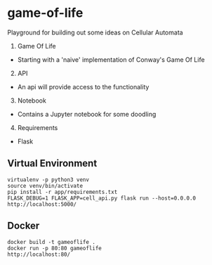 # game-of-life
Playground for building out some ideas on Cellular Automata

1. Game Of Life
- Starting with a 'naive' implementation of Conway's Game Of Life
2. API
- An api will provide access to the functionality 
3. Notebook
- Contains a Jupyter notebook for some doodling
4. Requirements
- Flask

## Virtual Environment
```
virtualenv -p python3 venv 
source venv/bin/activate
pip install -r app/requirements.txt
FLASK_DEBUG=1 FLASK_APP=cell_api.py flask run --host=0.0.0.0
http://localhost:5000/
```  

## Docker
```
docker build -t gameoflife .
docker run -p 80:80 gameoflife
http://localhost:80/
```  
